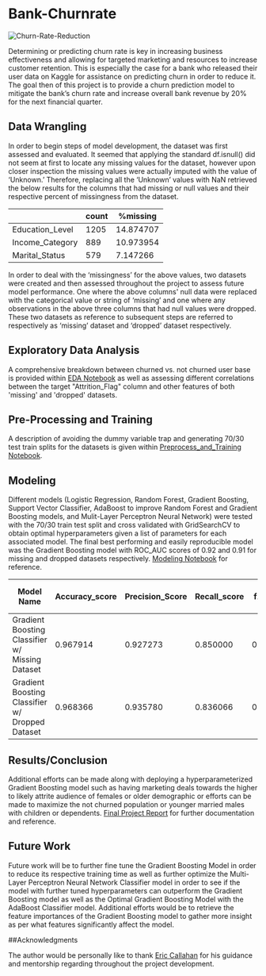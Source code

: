 ﻿# Bank-Churnrate
![Churn-Rate-Reduction](https://github.com/tpoozhikala/Bank-Churnrate/assets/57980120/5f58805b-3772-4305-889e-ea1ba2de1196)

Determining or predicting churn rate is key in increasing business effectiveness and allowing for targeted marketing and resources to increase customer retention. This is especially the case for a bank who released their user data on Kaggle for assistance on predicting churn in order to reduce it. The goal then of this project is to provide a churn prediction model to mitigate the bank’s churn rate and increase overall bank revenue by 20% for the next financial quarter. 

## Data Wrangling
In order to begin steps of model development, the dataset was first assessed and evaluated. It seemed that applying the standard df.isnull() did not seem at first to locate any missing values for the dataset, however upon closer inspection the missing values were actually imputed with the value of ‘Unknown.’ Therefore, replacing all the ‘Unknown’ values with NaN retrieved the below results for the columns that had missing or null values and their respective percent of missingness from the dataset.

|         | count     | %missing  |
| ------- | --- | --- |
| Education_Level | 1205 | 14.874707 |
| Income_Category | 889 | 10.973954 |
| Marital_Status | 579 | 7.147266 |

In order to deal with the ‘missingness’ for the above values, two datasets were created and then assessed throughout the project to assess future model performance. One where the above columns' null data were replaced with the categorical value or string of ‘missing’ and one where any observations in the above three columns that had null values were dropped. These two datasets as reference to subsequent steps are referred to respectively as ‘missing’ dataset and ‘dropped’ dataset respectively.

## Exploratory Data Analysis
A comprehensive breakdown between churned vs. not churned user base is provided within [EDA Notebook](https://github.com/tpoozhikala/Bank-Churnrate/blob/main/3_EDA/03_EDA_Bank_Churnrate.ipynb) as well as assessing different correlations between the target "Attrition_Flag" column and other features of both 'missing' and 'dropped' datasets.

## Pre-Processing and Training
A description of avoiding the dummy variable trap and generating 70/30 test train splits for the datasets is given within [Preprocess_and_Training Notebook](https://github.com/tpoozhikala/Bank-Churnrate/blob/main/4_Preprocess_and_Training/04_Preprocess_and_Training_Bank_Churnrate.ipynb).

## Modeling
Different models (Logistic Regression, Random Forest, Gradient Boosting, Support Vector Classifier, AdaBoost to improve Random Forest and Gradient Boosting models, and Mulit-Layer Perceptron Neural Network) were tested with the 70/30 train test split and cross validated with GridSearchCV to obtain optimal hyperparameters given a list of parameters for each associated model. The final best performing and easily reproducible model was the Gradient Boosting model with ROC_AUC scores of 0.92 and 0.91 for missing and dropped datasets respectively.
[Modeling Notebook](https://github.com/tpoozhikala/Bank-Churnrate/blob/main/5_Modeling/05_Modeling_Bank_Churnrate.ipynb) for reference.

| Model Name | Accuracy_score | Precision_Score  | Recall_score | f1_Score | ROC_AUC_score | Training Time (Sec)
| ------- | --- | --- | --- | --- | --- | --- |
| Gradient Boosting Classifier w/ Missing Dataset | 	0.967914 |	0.927273 |	0.850000 | 	0.886957 | 	0.919206 |	846.87 |
| Gradient Boosting Classifier w/ Dropped Dataset |   0.968366 |	0.935780 |	0.836066 |	0.883117 |	0.913248 |	603.65 |

## Results/Conclusion
Additional efforts can be made along with deploying a hyperparameterized Gradient Boosting model such as having marketing deals towards the higher to likely attrite audience of females or older demographic or efforts can be made to maximize the not churned population or younger married males with children or dependents.
[Final Project Report](https://github.com/tpoozhikala/Bank-Churnrate/blob/main/6_Documentation/Bank_Churn_Rate_Final_Project_Report.pdf) for further documentation and reference.

## Future Work
Future work will be to further fine tune the Gradient Boosting Model in order to reduce its respective training time as well as further optimize the Multi-Layer Perceptron Neural Network Classifier model in order to see if the model with further tuned hyperparameters can outperform the Gradient Boosting model as well as the Optimal Gradient Boosting Model with the AdaBoost Classifier model. Additional efforts would be to retrieve the feature importances of the Gradient Boosting model to gather more insight as per what features significantly affect the model.

##Acknowledgments

The author would be personally like to thank [Eric Callahan](https://www.linkedin.com/in/ericcallahan/) for his guidance and mentorship regarding throughout the project development.








